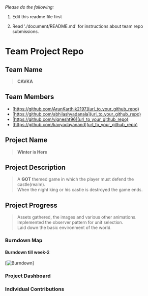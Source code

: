 
*Please do the following:*

1. Edit this readme file first

2. Read './document/README.md' for instructions about team repo submissions.


# Team Project Repo 

## Team Name
><b>CAVKA</b>
## Team Members

* [https://github.com/ArunKarthik2197](url_to_your_github_repo)
* [https://github.com/abhilashvadanala](url_to_your_github_repo)
* [https://github.com/vignesht96](url_to_your_github_repo)
* [https://github.com/kavyadayanand](url_to_your_github_repo)

## Project Name
><b>Winter is Here</b>
## Project Description
>A <b>GOT</b> themed game in which the player must defend the castle(realm).<br>
>When the night king or his castle is destroyed the game ends.<br>
## Project Progress
>Assets gathered, the images and various other animations.<br>
>Implemented the observer pattern for unit selection.<br>
>Laid down the basic environment of the world.<br>

### Burndown Map
#### Burndown till week-2
[![Burndown](sp19-202-cavka/docs/Week2-burndown.PNG "Burndown Chart - CAVKA")]


### Project Dashboard

### Individual Contributions
